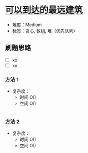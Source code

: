 # [可以到达的最远建筑](https://leetcode-cn.com/problems/furthest-building-you-can-reach/)

- 难度：Medium
- 标签：贪心, 数组, 堆（优先队列）

## 刷题思路

- [ ] xx
- [ ] xx

### 方法 1

- 复杂度：
    - 时间 O()
    - 空间 O()

``` js

```

### 方法 2

- 复杂度：
    - 时间 O()
    - 空间 O()

``` js

```
